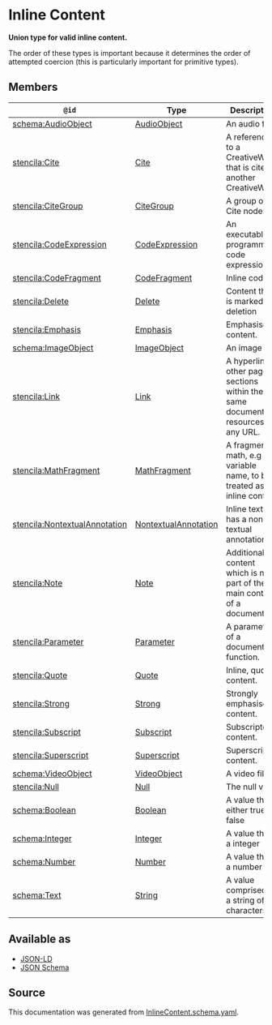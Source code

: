 # Inline Content

**Union type for valid inline content.**

The order of these types is important because it determines the order of attempted coercion (this is particularly important for primitive types).

## Members

| `@id`                                                                                 | Type                                            | Description                                                                           |
| ------------------------------------------------------------------------------------- | ----------------------------------------------- | ------------------------------------------------------------------------------------- |
| [schema:AudioObject](https://schema.org/AudioObject)                                  | [AudioObject](AudioObject.md)                   | An audio file                                                                         |
| [stencila:Cite](https://schema.stenci.la/Cite.jsonld)                                 | [Cite](Cite.md)                                 | A reference to a CreativeWork that is cited in another CreativeWork.                  |
| [stencila:CiteGroup](https://schema.stenci.la/CiteGroup.jsonld)                       | [CiteGroup](CiteGroup.md)                       | A group of Cite nodes.                                                                |
| [stencila:CodeExpression](https://schema.stenci.la/CodeExpression.jsonld)             | [CodeExpression](CodeExpression.md)             | An executable programming code expression.                                            |
| [stencila:CodeFragment](https://schema.stenci.la/CodeFragment.jsonld)                 | [CodeFragment](CodeFragment.md)                 | Inline code.                                                                          |
| [stencila:Delete](https://schema.stenci.la/Delete.jsonld)                             | [Delete](Delete.md)                             | Content that is marked for deletion                                                   |
| [stencila:Emphasis](https://schema.stenci.la/Emphasis.jsonld)                         | [Emphasis](Emphasis.md)                         | Emphasised content.                                                                   |
| [schema:ImageObject](https://schema.org/ImageObject)                                  | [ImageObject](ImageObject.md)                   | An image file.                                                                        |
| [stencila:Link](https://schema.stenci.la/Link.jsonld)                                 | [Link](Link.md)                                 | A hyperlink to other pages, sections within the same document, resources, or any URL. |
| [stencila:MathFragment](https://schema.stenci.la/MathFragment.jsonld)                 | [MathFragment](MathFragment.md)                 | A fragment of math, e.g a variable name, to be treated as inline content.             |
| [stencila:NontextualAnnotation](https://schema.stenci.la/NontextualAnnotation.jsonld) | [NontextualAnnotation](NontextualAnnotation.md) | Inline text that has a non-textual annotation.                                        |
| [stencila:Note](https://schema.stenci.la/Note.jsonld)                                 | [Note](Note.md)                                 | Additional content which is not part of the main content of a document.               |
| [stencila:Parameter](https://schema.stenci.la/Parameter.jsonld)                       | [Parameter](Parameter.md)                       | A parameter of a document or function.                                                |
| [stencila:Quote](https://schema.stenci.la/Quote.jsonld)                               | [Quote](Quote.md)                               | Inline, quoted content.                                                               |
| [stencila:Strong](https://schema.stenci.la/Strong.jsonld)                             | [Strong](Strong.md)                             | Strongly emphasised content.                                                          |
| [stencila:Subscript](https://schema.stenci.la/Subscript.jsonld)                       | [Subscript](Subscript.md)                       | Subscripted content.                                                                  |
| [stencila:Superscript](https://schema.stenci.la/Superscript.jsonld)                   | [Superscript](Superscript.md)                   | Superscripted content.                                                                |
| [schema:VideoObject](https://schema.org/VideoObject)                                  | [VideoObject](VideoObject.md)                   | A video file.                                                                         |
| [stencila:Null](https://schema.stenci.la/Null.jsonld)                                 | [Null](Null.md)                                 | The null value                                                                        |
| [schema:Boolean](https://schema.org/Boolean)                                          | [Boolean](Boolean.md)                           | A value that is either true or false                                                  |
| [schema:Integer](https://schema.org/Integer)                                          | [Integer](Integer.md)                           | A value that is a integer                                                             |
| [schema:Number](https://schema.org/Number)                                            | [Number](Number.md)                             | A value that is a number                                                              |
| [schema:Text](https://schema.org/Text)                                                | [String](String.md)                             | A value comprised of a string of characters                                           |

## Available as

- [JSON-LD](https://schema.stenci.la/stencila.jsonld)
- [JSON Schema](https://schema.stenci.la/v1/InlineContent.schema.json)

## Source

This documentation was generated from [InlineContent.schema.yaml](https://github.com/stencila/stencila/blob/master/schema/InlineContent.schema.yaml).

